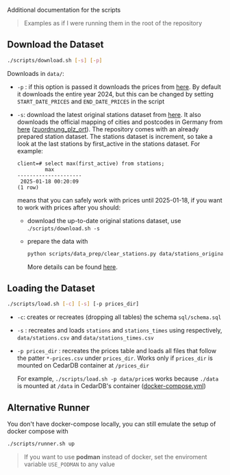Additional documentation for the scripts

> Examples as if I were running them in the root of the repository

## Download the Dataset

```bash
./scripts/download.sh [-s] [-p] 
```

Downloads in `data/`:

- `-p` : if this option is passed it downloads the prices from [here](https://dev.azure.com/tankerkoenig/tankerkoenig-data/_git/tankerkoenig-data?path=/prices). By default it downloads the entire year 2024, but this can be changed by setting `START_DATE_PRICES` and `END_DATE_PRICES` in the script

- `-s`: download the latest original stations dataset from [here](https://dev.azure.com/tankerkoenig/tankerkoenig-data/_git/tankerkoenig-data?path=/stations). It also downloads the official mapping of cities and postcodes in Germany from [here](https://www.suche-postleitzahl.org/downloads) ([zuordnung_plz_ort](https://www.suche-postleitzahl.org/downloads#)). 
  The repository comes with an already prepared station dataset. The stations dataset is increment, so take a look at the last stations by first_active in the stations dataset. For example:
  
  ```postgresql
  client=# select max(first_active) from stations;
           max         
  ---------------------
   2025-01-18 00:20:09
  (1 row)
  ```
  
   means that you can safely work with prices until 2025-01-18, if you want to work with prices after you should:
  
  - download the up-to-date original stations dataset, use .`/scripts/download.sh -s`
  
  - prepare the data with 
  
    ```bash
    python scripts/data_prep/clear_stations.py data/stations_original.csv data/zuordnung_plz_ort.csv
    ```
  
    More details can be found [here](data_prepration.md).

## Loading the Dataset

```bash
./scripts/load.sh [-c] [-s] [-p prices_dir]
```

- `-c`: creates or recreates (dropping all tables) the schema `sql/schema.sql`

- `-s` :  recreates and loads `stations` and `stations_times` using respectively, `data/stations.csv` and `data/stations_times.csv`

- `-p prices_dir` :  recreates the prices table and loads all files that follow the patter `*-prices.csv` under `prices_dir`. Works only if `prices_dir` is mounted on CedarDB container at `/prices_dir` 

  For example, `./scripts/load.sh -p data/price`s works because `./data` is mounted at `/data` in CedarDB's container ([docker-compose.yml](../docker-compose.yml))

## Alternative Runner

You don't have docker-compose locally, you can still emulate the setup of docker compose with 

```bash
./scripts/runner.sh up
```

> If you want to use **podman** instead of docker, set the enviroment variable `USE_PODMAN` to any value